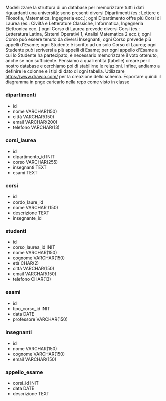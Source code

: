 Modellizzare la struttura di un database per memorizzare tutti i dati riguardanti una università:
sono presenti diversi Dipartimenti (es.: Lettere e Filosofia, Matematica, Ingegneria ecc.);
ogni Dipartimento offre più Corsi di Laurea (es.: Civiltà e Letterature Classiche, Informatica, Ingegneria Elettronica ecc..)
ogni Corso di Laurea prevede diversi Corsi (es.: Letteratura Latina, Sistemi Operativi 1, Analisi Matematica 2 ecc.);
ogni Corso può essere tenuto da diversi Insegnanti;
ogni Corso prevede più appelli d'Esame;
ogni Studente è iscritto ad un solo Corso di Laurea;
ogni Studente può iscriversi a più appelli di Esame;
per ogni appello d'Esame a cui lo Studente ha partecipato, è necessario memorizzare il voto ottenuto, anche se non sufficiente. Pensiamo a quali entità (tabelle) creare per il nostro database e cerchiamo poi di stabilirne le relazioni. Infine, andiamo a definire le colonne e i tipi di dato di ogni tabella.
Utilizzare https://www.drawio.com/ per la creazione dello schema.
Esportare quindi il diagramma in pnge caricarlo nella repo come visto in classe

### dipartimenti

- id
- nome VARCHAR(150)
- città VARCHAR(150)
- email VARCHAR(200)
- telefono VARCHAR(13)

### corsi_laurea

- id
- dipartimento_id INIT
- corso VARCHAR(255)
- insegnanti TEXT
- esami TEXT

### corsi

- id
- cordo_laure_id
- nome VARCHAR (150)
- descrizione TEXT
- insegnante_id

### studenti

- id
- corso_laurea_id INIT
- nome VARCHAR(150)
- cognome VARCHAR(150)
- età CHAR(2)
- città VARCHAR(150)
- email VARCHAR(150)
- telefono CHAR(13)

### esami

- id
- tipo_corso_id INIT
- data DATE
- professore VARCHAR(150)

### insegnanti

- id
- nome VARCHAR(150)
- cognome VARCHAR(150)
- email VARCHAR(150)

### appello_esame

- corsi_id INIT
- data DATE
- descrizione TEXT
